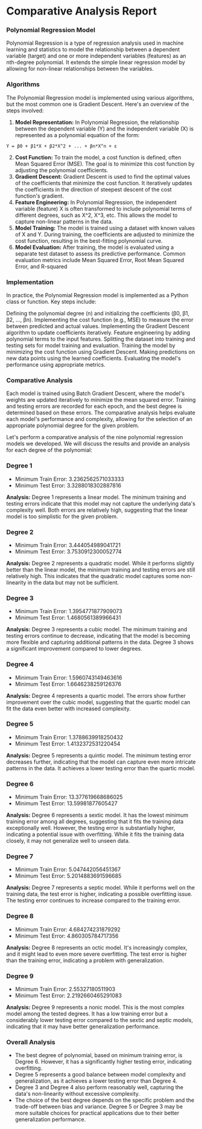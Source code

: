 # Comparative Analysis Report

### Polynomial Regression Model

Polynomial Regression is a type of regression analysis used in machine learning and statistics to model the relationship between a dependent variable (target) and one or more independent variables (features) as an nth-degree polynomial. It extends the simple linear regression model by allowing for non-linear relationships between the variables.

### Algorithms

The Polynomial Regression model is implemented using various algorithms, but the most common one is Gradient Descent. Here's an overview of the steps involved:

1. **Model Representation:** In Polynomial Regression, the relationship between the dependent variable (Y) and the independent variable (X) is represented as a polynomial equation of the form:

```
Y = β0 + β1*X + β2*X^2 + ... + βn*X^n + ε
```

2. **Cost Function:** To train the model, a cost function is defined, often Mean Squared Error (MSE). The goal is to minimize this cost function by adjusting the polynomial coefficients.
3. **Gradient Descent:** Gradient Descent is used to find the optimal values of the coefficients that minimize the cost function. It iteratively updates the coefficients in the direction of steepest descent of the cost function's gradient.
4. **Feature Engineering:** In Polynomial Regression, the independent variable (feature) X is often transformed to include polynomial terms of different degrees, such as X^2, X^3, etc. This allows the model to capture non-linear patterns in the data.
5. **Model Training:** The model is trained using a dataset with known values of X and Y. During training, the coefficients are adjusted to minimize the cost function, resulting in the best-fitting polynomial curve.
6. **Model Evaluation:** After training, the model is evaluated using a separate test dataset to assess its predictive performance. Common evaluation metrics include Mean Squared Error, Root Mean Squared Error, and R-squared

### Implementation

In practice, the Polynomial Regression model is implemented as a Python class or function. Key steps include:

Defining the polynomial degree (n) and initializing the coefficients (β0, β1, β2, ..., βn).
Implementing the cost function (e.g., MSE) to measure the error between predicted and actual values.
Implementing the Gradient Descent algorithm to update coefficients iteratively.
Feature engineering by adding polynomial terms to the input features.
Splitting the dataset into training and testing sets for model training and evaluation.
Training the model by minimizing the cost function using Gradient Descent.
Making predictions on new data points using the learned coefficients.
Evaluating the model's performance using appropriate metrics.

### Comparative Analysis

Each model is trained using Batch Gradient Descent, where the model's weights are updated iteratively to minimize the mean squared error. Training and testing errors are recorded for each epoch, and the best degree is determined based on these errors. The comparative analysis helps evaluate each model's performance and complexity, allowing for the selection of an appropriate polynomial degree for the given problem.

Let's perform a comparative analysis of the nine polynomial regression models we developed. We will discuss the results and provide an analysis for each degree of the polynomial:

### Degree 1

* Minimum Train Error: 3.2362562571033333
* Minimum Test Error: 3.3288018302887816

**Analysis:**
Degree 1 represents a linear model. The minimum training and testing errors indicate that this model may not capture the underlying data's complexity well. Both errors are relatively high, suggesting that the linear model is too simplistic for the given problem.

### Degree 2

* Minimum Train Error: 3.444054989041721
* Minimum Test Error: 3.7530912300052774

**Analysis:**
Degree 2 represents a quadratic model. While it performs slightly better than the linear model, the minimum training and testing errors are still relatively high. This indicates that the quadratic model captures some non-linearity in the data but may not be sufficient.

### Degree 3

* Minimum Train Error: 1.3954771877909073
* Minimum Test Error: 1.4680561389966431

**Analysis:**
Degree 3 represents a cubic model. The minimum training and testing errors continue to decrease, indicating that the model is becoming more flexible and capturing additional patterns in the data. Degree 3 shows a significant improvement compared to lower degrees.

### Degree 4

* Minimum Train Error: 1.5960743149463616
* Minimum Test Error: 1.6646238259126376

**Analysis:**
Degree 4 represents a quartic model. The errors show further improvement over the cubic model, suggesting that the quartic model can fit the data even better with increased complexity.

### Degree 5

* Minimum Train Error: 1.3788639918250432
* Minimum Test Error: 1.4132372531220454

**Analysis:**
Degree 5 represents a quintic model. The minimum testing error decreases further, indicating that the model can capture even more intricate patterns in the data. It achieves a lower testing error than the quartic model.

### Degree 6

* Minimum Train Error: 13.377619668686025
* Minimum Test Error: 13.59981877605427

**Analysis:**
Degree 6 represents a sextic model. It has the lowest minimum training error among all degrees, suggesting that it fits the training data exceptionally well. However, the testing error is substantially higher, indicating a potential issue with overfitting. While it fits the training data closely, it may not generalize well to unseen data.

### Degree 7

* Minimum Train Error: 5.047442056451367
* Minimum Test Error: 5.2014883691596685

**Analysis:**
Degree 7 represents a septic model. While it performs well on the training data, the test error is higher, indicating a possible overfitting issue. The testing error continues to increase compared to the training error.

### Degree 8

* Minimum Train Error: 4.684274231879292
* Minimum Test Error: 4.860305784717356

**Analysis:**
Degree 8 represents an octic model. It's increasingly complex, and it might lead to even more severe overfitting. The test error is higher than the training error, indicating a problem with generalization.

### Degree 9

* Minimum Train Error: 2.55327180511903
* Minimum Test Error: 2.2192660465291083

**Analysis:**
Degree 9 represents a nonic model. This is the most complex model among the tested degrees. It has a low training error but a considerably lower testing error compared to the sextic and septic models, indicating that it may have better generalization performance.

### Overall Analysis

* The best degree of polynomial, based on minimum training error, is Degree 6. However, it has a significantly higher testing error, indicating overfitting.
* Degree 5 represents a good balance between model complexity and generalization, as it achieves a lower testing error than Degree 4.
* Degree 3 and Degree 4 also perform reasonably well, capturing the data's non-linearity without excessive complexity.
* The choice of the best degree depends on the specific problem and the trade-off between bias and variance. Degree 5 or Degree 3 may be more suitable choices for practical applications due to their better generalization performance.
